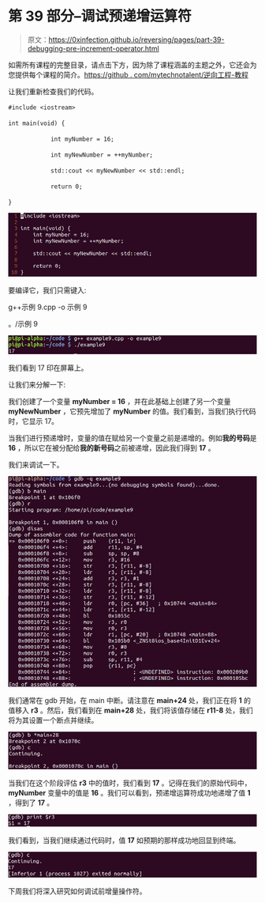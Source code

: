 # 第 39 部分–调试预递增运算符

> 原文：<https://0xinfection.github.io/reversing/pages/part-39-debugging-pre-increment-operator.html>

如需所有课程的完整目录，请点击下方，因为除了课程涵盖的主题之外，它还会为您提供每个课程的简介。[https://github . com/mytechnotalent/逆向工程-教程](https://github.com/mytechnotalent/Reverse-Engineering-Tutorial)

让我们重新检查我们的代码。

```
#include <iostream>

int main(void) {

            int myNumber = 16;

            int myNewNumber = ++myNumber;

            std::cout << myNewNumber << std::endl;

            return 0;

}

```

![](img/58aab3704fffcb6e8e5e4fa04bf8166e.png)

要编译它，我们只需键入:

g++示例 9.cpp -o 示例 9

。/示例 9

![](img/d34e181c64efd66a88b50472c3196915.png)

我们看到 17 印在屏幕上。

让我们来分解一下:

我们创建了一个变量 **myNumber = 16** ，并在此基础上创建了另一个变量 **myNewNumber** ，它预先增加了 **myNumber** 的值。我们看到，当我们执行代码时，它显示 17。

当我们进行预递增时，变量的值在赋给另一个变量之前是递增的。例如**我的号码**是 **16** ，所以它在被分配给**我的新号码**之前被递增，因此我们得到 **17** 。

我们来调试一下。

![](img/d51f05556ef0e6aa51f0244a52337eb3.png)

我们通常在 gdb 开始，在 main 中断。请注意在 **main+24** 处，我们正在将 **1** 的值移入 **r3** 。然后，我们看到在 **main+28** 处，我们将该值存储在 **r11-8** 处，我们将为其设置一个断点并继续。

![](img/e924a4708c4f585457424737a2adf4fc.png)

当我们在这个阶段评估 **r3** 中的值时，我们看到 **17** 。记得在我们的原始代码中， **myNumber** 变量中的值是 **16** 。我们可以看到，预递增运算符成功地递增了值 **1** ，得到了 **17** 。

![](img/e5b744e1f0b00a507875e48f9134a2c9.png)

我们看到，当我们继续通过代码时，值 **17** 如预期的那样成功地回显到终端。

![](img/075072a3ee42fd46525c66dd2af87615.png)

下周我们将深入研究如何调试前增量操作符。